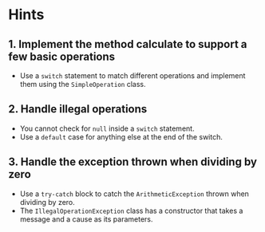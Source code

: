 # Hints

## 1. Implement the method calculate to support a few basic operations

- Use a `switch` statement to match different operations and implement them using the `SimpleOperation` class.

## 2. Handle illegal operations

- You cannot check for `null` inside a `switch` statement.
- Use a `default` case for anything else at the end of the switch.

## 3. Handle the exception thrown when dividing by zero

- Use a `try-catch` block to catch the `ArithmeticException` thrown when dividing by zero.
- The `IllegalOperationException` class has a constructor that takes a message and a cause as its parameters.
